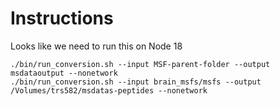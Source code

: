 # Instructions

Looks like we need to run this on Node 18

```
./bin/run_conversion.sh --input MSF-parent-folder --output msdataoutput --nonetwork
./bin/run_conversion.sh --input brain_msfs/msfs --output /Volumes/trs582/msdatas-peptides --nonetwork

```
